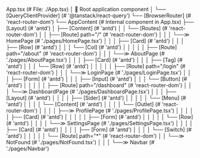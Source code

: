 App.tsx (# File: ./App.tsx)
│ 🔹 Root application component
│
└── [QueryClientProvider] (# '@tanstack/react-query')
    └── [BrowserRouter] (# 'react-router-dom')
        └── AppContent (# Internal component in App.tsx)
            ├── [Layout] (# 'antd')
            │   ├── [Content] (# 'antd')
            │   │   └── [Routes] (# 'react-router-dom')
            │   │       ├── [Route] path="/" (# 'react-router-dom')
            │   │       │   └──≫ HomePage (# './pages/HomePage.tsx')
            │   │       │       ├── [Card] (# 'antd')
            │   │       │       ├── [Row] (# 'antd')
            │   │       │       └── [Col] (# 'antd')
            │   │       │
            │   │       ├── [Route] path="/about" (# 'react-router-dom')
            │   │       │   └──≫ AboutPage (# './pages/AboutPage.tsx')
            │   │       │       ├── [Card] (# 'antd')
            │   │       │       ├── [Tag] (# 'antd')
            │   │       │       └── [Row] (# 'antd')
            │   │       │
            │   │       ├── [Route] path="/login" (# 'react-router-dom')
            │   │       │   └──≫ LoginPage (# './pages/LoginPage.tsx')
            │   │       │       ├── [Form] (# 'antd')
            │   │       │       ├── [Input] (# 'antd')
            │   │       │       └── [Button] (# 'antd')
            │   │       │
            │   │       ├── [Route] path="/dashboard" (# 'react-router-dom')
            │   │       │   └──≫ DashboardPage (# './pages/DashboardPage.tsx')
            │   │       │       ├── [Layout] (# 'antd')
            │   │       │       │   ├── [Sider] (# 'antd')
            │   │       │       │   │   └── [Menu] (# 'antd')
            │   │       │       │   └── [Content] (# 'antd')
            │   │       │       │       └── [Outlet] (# 'react-router-dom')
            │   │       │       │           ├──≫ ProfilePage (# './pages/ProfilePage.tsx')
            │   │       │       │           │   ├── [Card] (# 'antd')
            │   │       │       │           │   ├── [Form] (# 'antd')
            │   │       │       │           │   └── [Row] (# 'antd')
            │   │       │       │           └──≫ SettingsPage (# './pages/SettingsPage.tsx')
            │   │       │       │               ├── [Card] (# 'antd')
            │   │       │       │               ├── [Form] (# 'antd')
            │   │       │       │               └── [Switch] (# 'antd')
            │   │       │
            │   │       └── [Route] path="*" (# 'react-router-dom')
            │   │           └──≫ NotFound (# './pages/NotFound.tsx')
            │   │
            │   └──≫ Navbar (# './pages/Navbar')

